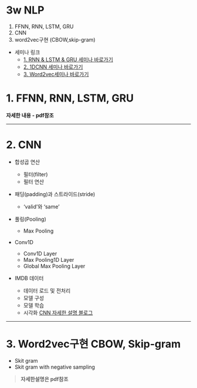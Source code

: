 # 3w NLP
1. FFNN, RNN, LSTM, GRU
2. CNN
3. word2vec구현 (CBOW,skip-gram)

- 세미나 링크
	- [1. RNN & LSTM & GRU 세미나 바로가기](https://youtu.be/AEjppQitJJU)
	- [2. 1DCNN 세미나 바로가기](https://youtu.be/R_0e9QNp1ag)
	- [3. Word2vec세미나 바로가기](https://youtu.be/htbFuBZJcO4)

# 1. FFNN, RNN, LSTM, GRU

**자세한 내용 - pdf참조**

----

# 2. CNN
- 합성곱 연산
	- 필터(filter)
	- 필터 연산

- 패딩(padding)과 스트라이드(stride)
	- ‘valid’와 ‘same’

- 풀링(Pooling)
	- Max Pooling

- Conv1D
	- Conv1D Layer
	- Max Pooling1D Layer
	- Global Max Pooling Layer

- IMDB 데이터
	- 데이터 로드 및 전처리
	- 모델 구성
	- 모델 학습
	- 시각화
[CNN 자세한 설명 블로그](https://blog.naver.com/tjdghks0521)

----

# 3. Word2vec구현 CBOW, Skip-gram
- Skit gram
- Skit gram with negative sampling

> **자세한설명은 pdf참조**






